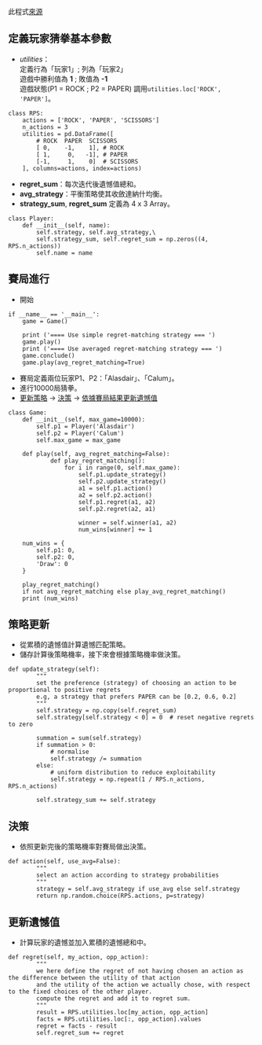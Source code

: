 
此程式[來源](https://gist.github.com/namoshizun/7a3b820b013f8e367e84c70b45af7c34)


## 定義玩家猜拳基本參數 
* *utilities*：<br>
定義行為「玩家1」; 列為「玩家2」<br>
遊戲中勝利值為 **1** ; 敗值為 **-1** <br>
遊戲狀態(P1 = ROCK ; P2 = PAPER) 調用`utilities.loc['ROCK', 'PAPER']`。
```
class RPS:
    actions = ['ROCK', 'PAPER', 'SCISSORS']
    n_actions = 3
    utilities = pd.DataFrame([
        # ROCK  PAPER  SCISSORS
        [ 0,    -1,    1], # ROCK
        [ 1,     0,   -1], # PAPER
        [-1,     1,    0]  # SCISSORS
    ], columns=actions, index=actions)

```

* **regret_sum**：每次迭代後遺憾值總和。
* **avg_strategy**：平衡策略使其收斂達納什均衡。
* **strategy_sum**, **regret_sum** 定義為 4 x 3 Array。
```
class Player:
    def __init__(self, name):
        self.strategy, self.avg_strategy,\
        self.strategy_sum, self.regret_sum = np.zeros((4, RPS.n_actions))
        self.name = name
```

## 賽局進行
* 開始
```
if __name__ == '__main__':
    game = Game()

    print ('==== Use simple regret-matching strategy === ')
    game.play()
    print ('==== Use averaged regret-matching strategy === ')
    game.conclude()
    game.play(avg_regret_matching=True)
```

* 賽局定義兩位玩家P1、P2：「Alasdair」、「Calum」。
* 進行10000局猜拳。
* [更新策略](#更新策略) -> [決策](#決策) -> [依據賽局結果更新遺憾值](#更新遺憾值)
```
class Game:
    def __init__(self, max_game=10000):
        self.p1 = Player('Alasdair')
        self.p2 = Player('Calum')
        self.max_game = max_game

    def play(self, avg_regret_matching=False):
            def play_regret_matching():
                for i in range(0, self.max_game):
                    self.p1.update_strategy()
                    self.p2.update_strategy()
                    a1 = self.p1.action()
                    a2 = self.p2.action()
                    self.p1.regret(a1, a2)
                    self.p2.regret(a2, a1)

                    winner = self.winner(a1, a2)
                    num_wins[winner] += 1
    
    num_wins = {
        self.p1: 0,
        self.p2: 0,
        'Draw': 0
    }

    play_regret_matching() 
    if not avg_regret_matching else play_avg_regret_matching()
    print (num_wins)
```

## 策略更新
* 從累積的遺憾值計算遺憾匹配策略。
* 儲存計算後策略機率，接下來會根據策略機率做決策。
```
def update_strategy(self):
        """
        set the preference (strategy) of choosing an action to be proportional to positive regrets
        e.g, a strategy that prefers PAPER can be [0.2, 0.6, 0.2]
        """
        self.strategy = np.copy(self.regret_sum)
        self.strategy[self.strategy < 0] = 0  # reset negative regrets to zero

        summation = sum(self.strategy)
        if summation > 0:
            # normalise
            self.strategy /= summation
        else:
            # uniform distribution to reduce exploitability
            self.strategy = np.repeat(1 / RPS.n_actions, RPS.n_actions)

        self.strategy_sum += self.strategy

```

## 決策
* 依照更新完後的策略機率對賽局做出決策。
```
def action(self, use_avg=False):
        """
        select an action according to strategy probabilities
        """
        strategy = self.avg_strategy if use_avg else self.strategy
        return np.random.choice(RPS.actions, p=strategy)
```

## 更新遺憾值
* 計算玩家的遺憾並加入累積的遺憾總和中。
```
def regret(self, my_action, opp_action):
        """
        we here define the regret of not having chosen an action as the difference between the utility of that action
        and the utility of the action we actually chose, with respect to the fixed choices of the other player.
        compute the regret and add it to regret sum.
        """
        result = RPS.utilities.loc[my_action, opp_action]
        facts = RPS.utilities.loc[:, opp_action].values
        regret = facts - result
        self.regret_sum += regret
```
